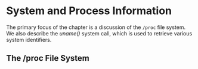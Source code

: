 # System and Process Information
The primary focus of the chapter is a discussion of the `/proc` file system. We also describe the *uname()* system call, which is used to retrieve various system identifiers.

## The /proc File System
